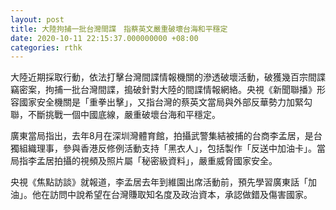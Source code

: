 ```yaml
---
layout: post
title: 大陸拘捕一批台灣間諜　指蔡英文嚴重破壞台海和平穩定
date: 2020-10-11 22:15:37.000000000 +08:00
categories: rthk
---
```


大陸近期採取行動，依法打擊台灣間諜情報機關的滲透破壞活動，破獲幾百宗間諜竊密案，拘捕一批台灣間諜，搗破針對大陸的間諜情報網絡。央視《新聞聯播》形容國家安全機關是「重拳出擊」，又指台灣的蔡英文當局與外部反華勢力加緊勾聯，不斷挑戰一個中國底線，嚴重破壞台海和平穩定。

廣東當局指出，去年8月在深圳灣體育館，拍攝武警集結被捕的台商李孟居，是台獨組織理事，參與香港反修例活動支持「黑衣人」，包括製作「反送中加油卡」。當局指李孟居拍攝的視頻及照片屬「秘密級資料」，嚴重威脅國家安全。

央視《焦點訪談》就報道，李孟居去年到維園出席活動前，預先學習廣東話「加油」。他在訪問中說希望在台灣賺取知名度及政治資本，承認做錯及傷害國家。
